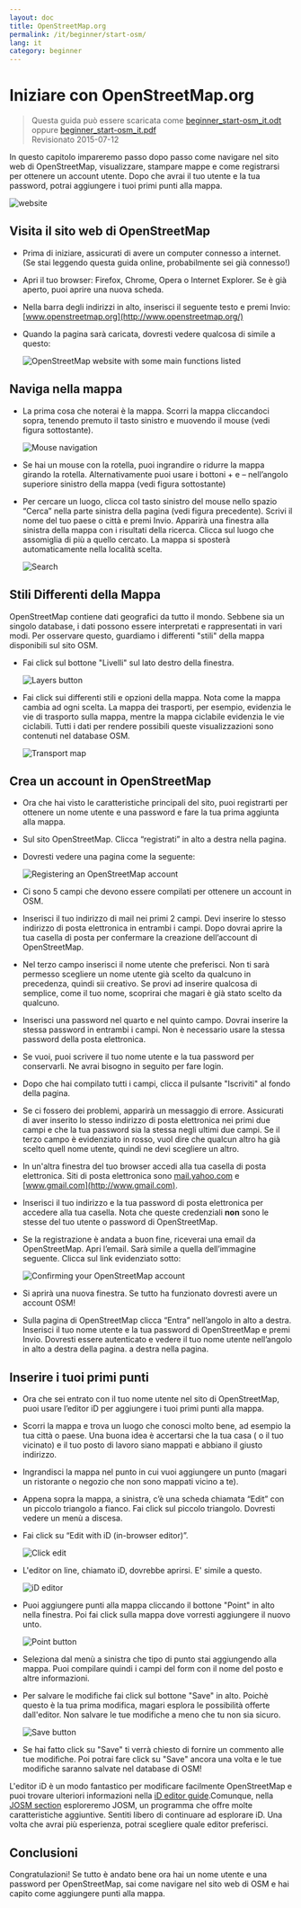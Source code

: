 ```yaml
---
layout: doc
title: OpenStreetMap.org
permalink: /it/beginner/start-osm/
lang: it
category: beginner
---
```


Iniziare con OpenStreetMap.org
====================================

> Questa guida può essere scaricata come [beginner_start-osm_it.odt](/files/beginner_start-osm_it.odt) oppure [beginner_start-osm_it.pdf](/files/beginner_start-osm_it.pdf)  
> Revisionato 2015-07-12  

In questo capitolo impareremo passo dopo passo come navigare nel
sito web di OpenStreetMap, visualizzare, stampare mappe e come registrarsi per ottenere un account
utente. Dopo che avrai il tuo utente e la tua password, potrai
aggiungere i tuoi primi punti alla mappa.

![website][]

Visita il sito web di OpenStreetMap
-------------------------------

- Prima di iniziare, assicurati di avere un computer connesso a internet.
    (Se stai leggendo questa guida online, probabilmente sei già connesso!)
- Apri il tuo browser: Firefox, Chrome, Opera o Internet
    Explorer. Se è già aperto, puoi aprire una nuova scheda.
- Nella barra degli indirizzi in alto, inserisci il seguente testo e premi Invio:
    [www.openstreetmap.org](http://www.openstreetmap.org/)
- Quando la pagina sarà caricata, dovresti vedere qualcosa di
    simile a questo:

    ![OpenStreetMap website with some main functions listed][]

Naviga nella mappa
----------------

- La prima cosa che noterai è la mappa. Scorri la mappa cliccandoci
    sopra,  tenendo premuto il tasto sinistro e
    muovendo il mouse (vedi figura sottostante).

    ![Mouse navigation][]

- Se hai un mouse con la rotella, puoi ingrandire o ridurre la mappa
    girando la rotella.  Alternativamente puoi usare i bottoni +
    e – nell’angolo superiore sinistro della mappa (vedi figura
    sottostante)
- Per cercare un luogo, clicca col tasto sinistro del mouse nello spazio “Cerca” nella
    parte sinistra della pagina (vedi figura precedente). Scrivi il nome del
    tuo paese o città e premi Invio. Apparirà una finestra alla
    sinistra della mappa con i risultati della ricerca. Clicca sul
    luogo che assomiglia di più a quello cercato. La mappa si
    sposterà automaticamente nella località scelta.

    ![Search][]
   

Stili Differenti della Mappa
------------------------

OpenStreetMap contiene dati geografici da tutto il mondo. Sebbene
sia un singolo database, i dati possono essere interpretati e rappresentati in
vari modi. Per osservare questo, guardiamo i differenti "stili" della mappa
disponibili sul sito OSM.

- Fai click sul bottone "Livelli" sul lato destro della finestra.

    ![Layers button][]

- Fai click sui differenti stili e opzioni della mappa. Nota come la mappa
    cambia ad ogni scelta. La mappa dei trasporti, per esempio, evidenzia
    le vie di trasporto sulla mappa, mentre la mappa ciclabile evidenzia le vie
    ciclabili. Tutti i dati per rendere possibili queste visualizzazioni sono contenuti nel
    database OSM.

    ![Transport map][]

Crea un account in OpenStreetMap
-------------------------------

- Ora che hai visto le caratteristiche principali del sito, puoi
    registrarti per ottenere un nome utente e una password e fare la tua prima aggiunta
    alla mappa.
- Sul sito OpenStreetMap. Clicca “registrati” in alto
    a destra nella pagina.
- Dovresti vedere una pagina come la seguente:

    ![Registering an OpenStreetMap account][]

- Ci sono 5 campi che devono essere compilati per
    ottenere un account in OSM.
- Inserisci il tuo indirizzo di mail nei primi 2 campi.  Devi inserire
    lo stesso indirizzo di posta elettronica in entrambi i campi. Dopo dovrai aprire
    la tua casella di posta per confermare la creazione dell’account di OpenStreetMap.
- Nel terzo campo inserisci il nome utente che preferisci.
    Non ti sarà permesso scegliere un nome utente già scelto
    da qualcuno in precedenza, quindi sii creativo. Se provi ad inserire
    qualcosa di semplice, come il tuo nome, scoprirai che magari
    è già stato scelto da qualcuno.
- Inserisci una password nel quarto e nel quinto campo.  Dovrai inserire
    la stessa password in entrambi i campi. Non è necessario usare
    la stessa password della posta elettronica.
- Se vuoi, puoi scrivere il tuo nome utente e la tua password per conservarli. Ne
    avrai bisogno in seguito per fare login.
- Dopo che hai compilato tutti i campi, clicca il pulsante "Iscriviti" al
    fondo della pagina.
- Se ci fossero dei problemi, apparirà un messaggio di errore. Assicurati di
    aver inserito lo stesso indirizzo di posta elettronica nei primi due campi e
    che la tua password sia la stessa negli ultimi due campi.  Se il terzo campo
    è evidenziato in rosso, vuol dire che qualcun altro ha già scelto
    quell nome utente, quindi ne devi scegliere un altro.
- In un'altra finestra del tuo browser accedi alla tua casella di
    posta elettronica. Siti di posta elettronica sono [mail.yahoo.com](http://mail.yahoo.com)
    e [www.gmail.com](http://www.gmail.com).
- Inserisci il tuo indirizzo e la tua password di posta elettronica per accedere alla tua casella.
    Nota che queste credenziali __non__ sono le stesse del  tuo utente o
    password di OpenStreetMap.
- Se la registrazione è andata a buon fine, riceverai
    una email da OpenStreetMap.  Apri l’email. Sarà
    simile a quella dell’immagine seguente. Clicca sul link evidenziato
    sotto:

    ![Confirming your OpenStreetMap account][]

- Si aprirà una nuova finestra.  Se tutto ha funzionato dovresti
    avere un account OSM!
- Sulla pagina di OpenStreetMap clicca “Entra” nell’angolo in alto a destra.
    Inserisci il tuo nome utente e la tua password di OpenStreetMap e premi Invio. Dovresti
    essere autenticato e vedere il tuo nome utente nell’angolo in alto a destra della pagina.
    a destra nella pagina.

Inserire i tuoi primi punti
------------------------

- Ora che sei entrato con il tuo nome utente nel sito di OpenStreetMap,
    puoi usare l’editor iD per aggiungere i tuoi primi punti
    alla mappa.
- Scorri la mappa e trova un luogo che conosci molto bene, ad esempio la tua città
    o paese. Una buona idea è accertarsi che la tua casa ( o il tuo vicinato) e il tuo posto di lavoro siano mappati e abbiano il giusto indirizzo. 
- Ingrandisci la mappa nel punto in cui vuoi aggiungere un punto (magari un ristorante o negozio che non sono mappati vicino a te).
- Appena sopra la mappa, a sinistra, c’è una scheda chiamata “Edit” con un
    piccolo triangolo a fianco. Fai click sul piccolo triangolo. Dovresti vedere un menù
    a discesa.
- Fai click su “Edit with iD (in-browser editor)”.

    ![Click edit][]

- L'editor on line, chiamato iD, dovrebbe aprirsi. E' simile a questo.

    ![iD editor][]

- Puoi aggiungere punti alla mappa cliccando il bottone "Point" in
    alto nella finestra. Poi fai click sulla mappa dove vorresti aggiungere il nuovo
    unto.

    ![Point button][]    

- Seleziona dal menù a sinistra che tipo di punto stai
    aggiungendo alla mappa. Puoi compilare quindi i campi del form con
    il nome del posto e altre informazioni.
- Per salvare le modifiche fai click sul bottone "Save" in alto. Poichè questo è la tua
    prima modifica, magari esplora le possibilità offerte dall'editor. Non salvare le tue modifiche
    a meno che tu non sia sicuro.

    ![Save button][]    

- Se hai fatto click su "Save" ti verrà chiesto di fornire un commento alle tue modifiche.
    Poi potrai fare click su "Save" ancora una volta e le tue modifiche saranno salvate nel
    database di OSM!


L'editor iD è un modo fantastico per modificare facilmente OpenStreetMap e puoi trovare ulteriori informazioni nella [iD editor guide](/it/beginner/id-editor/).Comunque, nella [JOSM section](/it/josm/)
esploreremo JOSM, un programma che offre molte caratteristiche aggiuntive. Sentiti libero
di continuare ad esplorare iD. Una volta che avrai più esperienza, potrai scegliere
quale editor preferisci.

Conclusioni
-------

Congratulazioni!  Se tutto è andato bene ora hai un
nome utente e una password per OpenStreetMap, sai come navigare nel sito web di OSM e hai
capito come aggiungere punti alla mappa.



[website]: /images/beginner/start-osm_website.png
[OpenStreetMap website with some main functions listed]: /images/beginner/osm-website-main-functions.png
[Mouse navigation]: /images/beginner/mouse-navigation.png
[Search]: /images/beginner/search.png
[Layers button]: /images/beginner/layers.png
[Transport map]: /images/beginner/transport-map.png
[Registering an OpenStreetMap account]: /images/beginner/registering-account.png
[Confirming your OpenStreetMap account]: /images/beginner/confirming-account.png
[Click edit]: /images/beginner/click-edit.png
[iD editor]: /images/beginner/id-editor.png
[Point button]: /images/beginner/point-button.png
[Save button]: /images/beginner/save-button.png